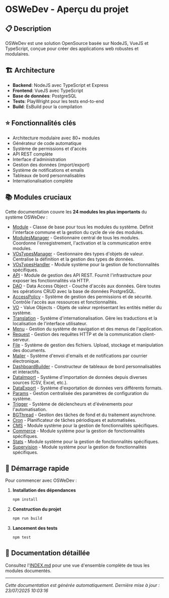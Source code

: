 # OSWeDev - Aperçu du projet

## 📋 Description

OSWeDev est une solution OpenSource basée sur NodeJS, VueJS et TypeScript, conçue pour créer des applications web robustes et modulaires.

## 🏗️ Architecture

- **Backend**: NodeJS avec TypeScript et Express
- **Frontend**: VueJS avec TypeScript
- **Base de données**: PostgreSQL
- **Tests**: PlayWright pour les tests end-to-end
- **Build**: EsBuild pour la compilation

## ⭐ Fonctionnalités clés

- Architecture modulaire avec 80+ modules
- Générateur de code automatique
- Système de permissions et d'accès
- API REST complète
- Interface d'administration
- Gestion des données (import/export)
- Système de notifications et emails
- Tableaux de bord personnalisables
- Internationalisation complète

## 📚 Modules cruciaux

Cette documentation couvre les **24 modules les plus importants** du système OSWeDev :

- [Module](Module.md) - Classe de base pour tous les modules du système. Définit l'interface commune et la gestion du cycle de vie des modules.
- [ModulesManager](ModulesManager.md) - Gestionnaire central de tous les modules. Coordonne l'enregistrement, l'activation et la communication entre modules.
- [VOsTypesManager](VOsTypesManager.md) - Gestionnaire des types d'objets de valeur. Centralise la définition et la gestion des types de données.
- [VOsTypesHandler](VOsTypesHandler.md) - Module système pour la gestion de fonctionnalités spécifiques.
- [API](API.md) - Module de gestion des API REST. Fournit l'infrastructure pour exposer les fonctionnalités via HTTP.
- [DAO](DAO.md) - Data Access Object - Couche d'accès aux données. Gère toutes les opérations CRUD avec la base de données PostgreSQL.
- [AccessPolicy](AccessPolicy.md) - Système de gestion des permissions et de sécurité. Contrôle l'accès aux ressources et fonctionnalités.
- [VO](VO.md) - Value Objects - Objets de valeur représentant les entités métier du système.
- [Translation](Translation.md) - Système d'internationalisation. Gère les traductions et la localisation de l'interface utilisateur.
- [Menu](Menu.md) - Gestion du système de navigation et des menus de l'application.
- [Request](Request.md) - Gestion des requêtes HTTP et de la communication client-serveur.
- [File](File.md) - Système de gestion des fichiers. Upload, stockage et manipulation des documents.
- [Mailer](Mailer.md) - Système d'envoi d'emails et de notifications par courrier électronique.
- [DashboardBuilder](DashboardBuilder.md) - Constructeur de tableaux de bord personnalisables et interactifs.
- [DataImport](DataImport.md) - Système d'importation de données depuis diverses sources (CSV, Excel, etc.).
- [DataExport](DataExport.md) - Système d'exportation de données vers différents formats.
- [Params](Params.md) - Gestion centralisée des paramètres de configuration du système.
- [Trigger](Trigger.md) - Système de déclencheurs et d'événements pour l'automatisation.
- [BGThread](BGThread.md) - Gestion des tâches de fond et du traitement asynchrone.
- [Cron](Cron.md) - Planificateur de tâches périodiques et automatisées.
- [CMS](CMS.md) - Module système pour la gestion de fonctionnalités spécifiques.
- [Commerce](Commerce.md) - Module système pour la gestion de fonctionnalités spécifiques.
- [Stats](Stats.md) - Module système pour la gestion de fonctionnalités spécifiques.
- [Supervision](Supervision.md) - Module système pour la gestion de fonctionnalités spécifiques.

## 🚀 Démarrage rapide

Pour commencer avec OSWeDev :

1. **Installation des dépendances**
   ```bash
   npm install
   ```

2. **Construction du projet**
   ```bash
   npm run build
   ```

3. **Lancement des tests**
   ```bash
   npm test
   ```

## 📖 Documentation détaillée

Consultez l'[INDEX.md](INDEX.md) pour une vue d'ensemble complète de tous les modules documentés.

---

*Cette documentation est générée automatiquement. Dernière mise à jour : 23/07/2025 10:03:16*

